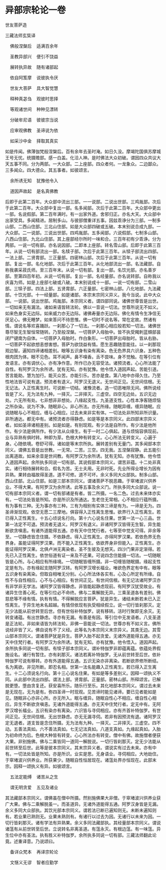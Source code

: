 # 异部宗轮论一卷

世友菩萨造

三藏法师玄奘译

&nbsp;&nbsp;&nbsp;&nbsp;佛般涅槃后&nbsp;&nbsp;&nbsp;&nbsp;适满百余年

&nbsp;&nbsp;&nbsp;&nbsp;圣教异部兴&nbsp;&nbsp;&nbsp;&nbsp;便引不饶益

&nbsp;&nbsp;&nbsp;&nbsp;展转执异故&nbsp;&nbsp;&nbsp;&nbsp;随有诸部起

&nbsp;&nbsp;&nbsp;&nbsp;依自阿笈摩&nbsp;&nbsp;&nbsp;&nbsp;说彼执令厌

&nbsp;&nbsp;&nbsp;&nbsp;世友大菩萨&nbsp;&nbsp;&nbsp;&nbsp;具大智觉慧

&nbsp;&nbsp;&nbsp;&nbsp;释种真苾刍&nbsp;&nbsp;&nbsp;&nbsp;观彼时思择

&nbsp;&nbsp;&nbsp;&nbsp;等观诸世间&nbsp;&nbsp;&nbsp;&nbsp;种种见漂转

&nbsp;&nbsp;&nbsp;&nbsp;分破牟尼语&nbsp;&nbsp;&nbsp;&nbsp;彼彼宗当说

&nbsp;&nbsp;&nbsp;&nbsp;应审观佛教&nbsp;&nbsp;&nbsp;&nbsp;圣谛说为依

&nbsp;&nbsp;&nbsp;&nbsp;如采沙中金&nbsp;&nbsp;&nbsp;&nbsp;择取其真实

如是传闻。佛薄伽梵般涅槃后。百有余年去圣时淹。如日久没。摩竭陀国俱苏摩城王号无忧。统摄赡部。感一白盖。化洽人神。是时佛法大众初破。谓因四众共议大天五事不同。分为两部。一大众部。二上座部。四众者何。一龙象众。二边鄙众。三多闻众。四大德众。其五事者。如彼颂言。

&nbsp;&nbsp;&nbsp;&nbsp;余所诱无知&nbsp;&nbsp;&nbsp;&nbsp;犹豫他令入

&nbsp;&nbsp;&nbsp;&nbsp;道因声故起&nbsp;&nbsp;&nbsp;&nbsp;是名真佛教

后即于此第二百年。大众部中流出三部。一一说部。二说出世部。三鸡胤部。次后于此第二百年。大众部中复出一部。名多闻部。次后于此第二百年。大众部中更出一部。名说假部。第二百年满时。有一出家外道。舍邪归正。亦名大天。大众部中出家受具。多闻精进。居制多山。与彼部僧重详五事。因兹乖诤分为三部。一制多山部。二西山住部。三北山住部。如是大众部四破或五破。本末别说合成九部。一大众部。二一说部。三说出世部。四鸡胤部。五多闻部。六说假部。七制多山部。八西山住部。九北山住部。其上座部经尔所时一味和合。三百年初有少乖诤。分为两部。一说一切有部。亦名说因部。二即本上座部。转名雪山部。后即于此第三百年。从说一切有部流出一部。名犊子部。次后于此第三百年。从犊子部流出四部。一法上部。二贤胄部。三正量部。四密林山部。次后于此第三百年。从说一切有部。复出一部。名化地部。次后于此第三百年。从化地部流出一部。名法藏部。自称我袭采菽氏师。至三百年末。从说一切有部。复出一部。名饮光部。亦名善岁部。至第四百年初。从说一切有部。复出一部。名经量部。亦名说转部。自称我以庆喜为师。如是上座部七破或八破。本末别说成十一部。一说一切有部。二雪山部。三犊子部。四法上部。五贤胄部。六正量部。七密林山部。八化地部。九法藏部。十饮光部。十一经量部。如是诸部。本宗末宗同义异义。我今当说。此中大众部。一说部。说出世部。鸡胤部。本宗同义者。谓四部同说。诸佛世尊皆是出世。一切如来无有漏法。诸如来语皆转法轮。佛以一音说一切法。世尊所说无不如义。如来色身实无边际。如来威力亦无边际。诸佛寿量亦无边际。佛化有情令生净信无厌足心。佛无睡梦。如来答问不待思惟。佛一切时不说名等。常在定故。然诸有情。谓说名等欢喜踊跃。一刹那心了一切法。一刹那心相应般若知一切法。诸佛世尊尽智无生智恒常随转。乃至般涅槃。一切菩萨入母胎中。皆不执受羯刺蓝頞部昙闭尸键南为自体。一切菩萨入母胎时。作白象形。一切菩萨出母胎时。皆从右胁。一切菩萨不起欲想恚想害想。菩萨为欲饶益有情。愿生恶趣随意能往。以一刹那现观边智。遍知四谛诸相差别。眼等五识身有染有离染。色无色界具六识身。五种色根肉团为体。眼不见色。耳不闻声。鼻不嗅香。舌不尝味。身不觉触。在等引位有发语言。亦有调伏心。亦有净作意。所作已办无容受法。诸预流者。心心所法能了自性。有阿罗汉为余所诱。犹有无知。亦有犹豫。他令悟入道因声起。苦能引道。苦言能助。慧为加行。能灭众苦。亦能引乐。苦亦是食。第八地中亦得久住。乃至性地法皆可说有退。预流者有退义。阿罗汉无退义。无世间正见。无世间信根。无无记法。入正性离生时。可说断一切结。诸豫流者。造一切恶唯除无间。佛所说经皆是了义。无为法有九种。一择灭。二非择灭。三虚空。四空无边处。五识无边处。六无所有处。七非想非非想处。八缘起支性。九圣道支性。心性本净客随烦恼之所杂染。说为不净。随眠非心。非心所法。亦无所缘。随眠异缠。缠异随眠。应说随眠与心不相应。缠与心相应。过去未来非实有体。一切法处非所知非所识量。非所通达。都无中有。诸预流者亦得静虑。如是等是本宗同义。此四部末宗异义者。如如圣谛诸相差别。如是如是。有别现观。有少法是自所作。有少法是他所作。有少法是俱所作。有少法从众缘生。有于一时二心俱起。道与烦恼容俱现前。业与异熟有俱时转。种即为芽。色根大种有转变义。心心所法无转变义。心遍于身。心随依境。卷舒可得。诸如是等末宗所执。展转差别有无量门。其多闻部本宗同义。谓佛五音是出世教。一无常。二苦。三空。四无我。五涅槃寂静。此五能引出离道故。如来余音是世间教。有阿罗汉为余所诱。犹有无知。亦有犹豫。他令悟入道因声起。余所执多同说一切有部。其说假部本宗同义。谓苦非蕴。十二处非真实。诸行相待展转和合。假名为苦。无士夫用。无非时死。先业所得业增长为因有异熟。果转由福故得圣道。道不可修。道不可坏。余义多同大众部执。制多山部。西山住部。北山住部。如是三部本宗同义。谓诸菩萨不脱恶趣。于窣堵波兴供养业。不得大果。有阿罗汉为余所诱。此等五事及余义门。所执多同大众部说。说一切有部本宗同义者。谓一切有部诸是有者。皆二所摄。一名二色。过去未来体亦实有。一切法处皆是所知。亦是所识及所通达。生老住无常相。心不相应行蕴所摄。有为事有三种。无为事亦有三种。三有为相别有实体三谛是有为。一谛是无为。四圣谛渐现观。依空无愿二三摩地。俱容得入正性离生思惟。欲界行入正性离生。若已得入正性离生。十五心顷说名行向。第十六心说名住果。世第一法一心三品。世第一法定不可退。预流者无退义。阿罗汉有退义。非诸阿罗汉皆得无生智。异生能断欲贪嗔恚。有诸外道能得五通。亦有天中住梵行者。七等至中觉支可得。非余等至。一切静虑皆念住摄。不依静虑。得入正性离生。亦得阿罗汉果。若依色界无色界身。虽能证得阿罗汉果。而不能入正性离生。依欲界身非但能入。正性离生。亦能证得阿罗汉果。北俱卢洲无离染者。圣不生彼及无想天。四沙门果非定渐得。若先已入正性离生。依世俗道有证一来及不还果。可说四念住能摄一切法。一切随眠皆是心所。与心相应有所缘境。一切随眠皆缠所摄。非一切缠皆随眠摄。缘起支性定是有为。亦有缘起支随阿罗汉转。有阿罗汉增长福业。唯欲色界定有中有。眼等五识身有染离染。但取自相唯无分别。心心所法体各实有。心及心所定有所缘。自性不与自性相应。心不与心相应。有世间正见。有世间信根。有无记法诸阿罗汉亦有非学非无学法。诸阿罗汉皆得静虑。非皆能起静虑现前。有阿罗汉犹受故业。有诸异生住善心死。在等引位必不命终。佛与二乘解脱无异。三乘圣道各有差别。佛慈悲等不缘有情。执有有情。不得解脱应言菩萨。犹是异生。诸结未断若未已入正性离生。于异生地未名超越。有情但依现有执受相续假立。说一切行皆刹那灭。定无少法能从前世转至后世。但有世俗补特伽罗。说有移转。活时行聚即无余灭。无转变诸蕴。有出世静虑。寻亦有无漏。有善是有因。等引位中无发语者。八支圣道是正法轮。非如来语皆为转法轮。非佛一音能说一切法。世尊亦有不如义言。佛所说经非皆了义。佛自说有不了义经。此等名为本宗同义末宗异义。其类无边。其雪山部本宗同义。谓诸菩萨犹是异生。菩萨入胎不起贪爱。无诸外道能得五通。亦无天中住梵行者。有阿罗汉为余所诱。犹有无知。亦有犹豫。他令悟入。道因声起。余所执多同说一切有部。有犊子部本宗同义。谓补特伽罗非即蕴离蕴。依蕴处界假施设名。诸行有暂住。亦有刹那灭。诸法若离补特伽罗。无从前世转至后世。依补特伽罗可说有移转。亦有外道能得五通。五识无染亦非离染。若断欲界修所断结。名为离欲。非见所断。即忍名相。世第一法名能趣入正性离生。若已得入正生离生。十二心须说名行向。第十三心说名住果。有如是等多差别义。因释一颂执义不同。从此部中流出四部。谓法上部。贤胄部。正量部。密林山部。所释颂言。已解脱更堕。堕由贪复还。获安喜所乐。随乐行至乐。其化地部本宗同义。谓过去未来是无现在。无为是有。弥四圣谛一时现观。见苦谛时能见诸谛。要已见者能如是见。随眠非心亦非心所。亦无所入。眠与缠异。随眠自性心不相应。缠自性心相应。异生不断欲贪嗔恚。无诸外道能得五通。亦无天中住梵行者。定无中有。无阿罗汉增长福业。五识有染亦有离染。六识皆与寻伺相应。亦有齐首补特伽罗。有世间正见。无世间信根。无出世静虑。亦无无漏寻伺。若非有因预流有退。诸阿罗汉定无退者。道支皆是念住所摄。无为法有九种。一择灭。二非择灭。三虚空。四不动。五善法真如。六不善法真如。七无记法真如。八道支真如。九缘起真如。入胎为初命终为后。色根大种皆有转变。心心所法亦有转变。僧中有佛。故施僧者便获大果。非别施佛。佛与二乘皆同一道同一解脱说。一切行皆刹那灭。定无少法能从前世转至后世。此等是彼本宗同义。其末宗异义者。谓说实有过去未来。亦有中有。一切法处皆是所知。亦是所识。业实是思。无身语业。寻伺相应。大地劫住。于窣堵波兴供养业。所获果少。随眠自性恒居现在。诸蕰处界亦恒现在。此部末宗。因释一颂执义有异。如彼颂言。

&nbsp;&nbsp;&nbsp;&nbsp;五法定能缚&nbsp;&nbsp;&nbsp;&nbsp;诸苦从之生

&nbsp;&nbsp;&nbsp;&nbsp;谓无明贪爱&nbsp;&nbsp;&nbsp;&nbsp;五见及诸业

其法藏部本宗同义。谓佛虽在僧中所摄。然别施佛果大非僧。于窣堵波兴供养业获广大果。佛与二乘解脱虽一。而圣道异。无诸外道能得五通。阿罗汉身皆是无漏。余义多同大众部执。其饮光部本宗同义。谓若法已断已遍知则无。未断未遍知则有。若业果已熟则无。业果未熟则有。有诸行以过去为因。无诸行以未来为因。一切行皆刹那灭。诸有学法有异熟果。余义多同法藏部执。其经量部本宗同义。谓说诸蕰有从前世转至后世。立说转名非离圣道。有蕰永灭。有根边蕰。有一味蕰。异生位中亦有圣法。执有胜义补特伽罗。余所执多同说一切有部。三藏法师翻此论竟。述重译意。乃说颂曰。

&nbsp;&nbsp;&nbsp;&nbsp;备详众梵本&nbsp;&nbsp;&nbsp;&nbsp;再译宗轮论

&nbsp;&nbsp;&nbsp;&nbsp;文惬义无谬&nbsp;&nbsp;&nbsp;&nbsp;智者应勤学
